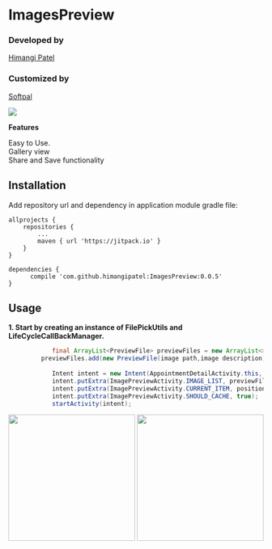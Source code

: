 # ImagesPreview

### Developed by
[Himangi Patel](https://www.github.com/himangipatel)

### Customized by
[Softpal](https://www.github.com/softpal)

[![](https://jitpack.io/v/softpal/ImagesPreview.svg)](https://jitpack.io/#softpal/ImagesPreview)

**Features**

Easy to Use. <br>
Gallery view <br>
Share and Save functionality

## Installation

Add repository url and dependency in application module gradle file:

	allprojects {
		repositories {
			...
			maven { url 'https://jitpack.io' }
		}
	}
  
  	dependencies {
	      compile 'com.github.himangipatel:ImagesPreview:0.0.5'
	}

## Usage
**1. Start by creating an instance of FilePickUtils and LifeCycleCallBackManager.**

```java
            final ArrayList<PreviewFile> previewFiles = new ArrayList<>();
	     previewFiles.add(new PreviewFile(image path,image description));
	     
            Intent intent = new Intent(AppointmentDetailActivity.this, ImagePreviewActivity.class);
            intent.putExtra(ImagePreviewActivity.IMAGE_LIST, previewFiles);
            intent.putExtra(ImagePreviewActivity.CURRENT_ITEM, position);
            intent.putExtra(ImagePreviewActivity.SHOULD_CACHE, true);
            startActivity(intent);
 ```
 
<p align="center">
  <img src="https://github.com/himangipatel/ImagesPreview/blob/master/device-2018-04-20-125529.png" width="250"/>
  <img src="https://github.com/himangipatel/ImagesPreview/blob/master/device-2018-04-20-125603.png" width="250"/>
</p>
